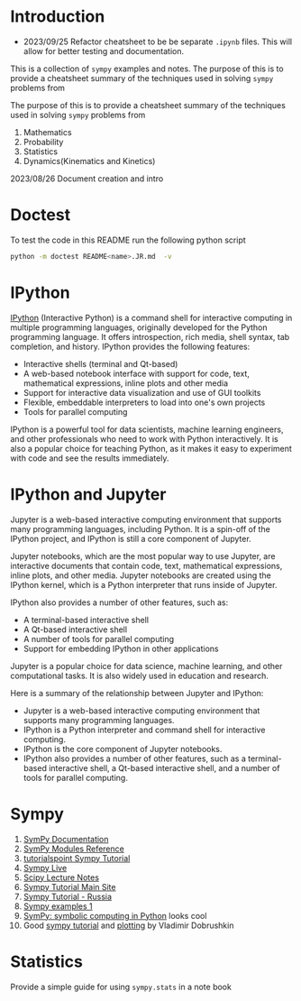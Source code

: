 # Introduction

* 2023/09/25 Refactor cheatsheet to be be separate `.ipynb` files. This will allow for better testing and documentation.

This is a collection of `sympy` examples and notes. The purpose of this is to provide a cheatsheet summary of the techniques used in solving `sympy` problems from

The purpose of this is to provide a cheatsheet summary of the techniques
used in solving `sympy` problems from
1. Mathematics
1. Probability
1. Statistics
1. Dynamics(Kinematics and Kinetics)

2023/08/26 Document creation and intro

# Doctest

To test the code in this README run the following python script

```bash
python -m doctest README<name>.JR.md  -v
```

# IPython

[IPython][] (Interactive Python) is a command shell for interactive 
computing in multiple programming languages, originally developed 
for the Python programming language. It offers introspection, 
rich media, shell syntax, tab completion, and history. 
IPython provides the following features:

* Interactive shells (terminal and Qt-based)
* A web-based notebook interface with support for code, text, mathematical expressions, inline plots and other media
* Support for interactive data visualization and use of GUI toolkits
* Flexible, embeddable interpreters to load into one's own projects
* Tools for parallel computing

IPython is a powerful tool for data scientists, machine learning engineers, 
and other professionals who need to work with Python interactively. 
It is also a popular choice for teaching Python, as it makes it easy to experiment with code and see the results immediately.

[IPython]: https://en.wikipedia.org/wiki/IPython

# IPython and Jupyter

Jupyter is a web-based interactive computing environment that supports 
many programming languages, including Python. It is a spin-off of the 
IPython project, and IPython is still a core component of Jupyter.

Jupyter notebooks, which are the most popular way to use Jupyter, 
are interactive documents that contain code, text, 
mathematical expressions, inline plots, and other media. 
Jupyter notebooks are created using the IPython kernel, which is a Python interpreter that runs inside of Jupyter.

IPython also provides a number of other features, such as:

* A terminal-based interactive shell
* A Qt-based interactive shell
* A number of tools for parallel computing
* Support for embedding IPython in other applications

Jupyter is a popular choice for data science, machine learning, and other computational tasks. It is also widely used in education and research.

Here is a summary of the relationship between Jupyter and IPython:

* Jupyter is a web-based interactive computing environment that supports many programming languages.
* IPython is a Python interpreter and command shell for interactive computing.
* IPython is the core component of Jupyter notebooks.
* IPython also provides a number of other features, such as a terminal-based interactive shell, a Qt-based interactive shell, and a number of tools for parallel computing.

# Sympy

1. [SymPy Documentation][]
1. [SymPy Modules Reference][]
1. [tutorialspoint Sympy Tutorial][]
1. [Sympy Live][]
1. [Scipy Lecture Notes][]
1. [Sympy Tutorial Main Site][]
1. [Sympy Tutorial - Russia][]
1. [Sympy examples 1][]
1. [SymPy: symbolic computing in Python](https://peerj.com/articles/cs-103/) looks cool
1. Good [sympy tutorial](http://www.cfm.brown.edu/people/dobrush/am33/SymPy/index.html) and [plotting](http://www.cfm.brown.edu/people/dobrush/am33/SymPy/part1.html) by Vladimir Dobrushkin


[tutorialspoint Sympy Tutorial]:https://www.tutorialspoint.com/sympy/index.htm

[SymPy Documentation]: http://docs.sympy.org/latest/index.html#welcome-to-sympy-s-documentation

[SymPy Modules Reference]: http://docs.sympy.org/latest/modules/index.html#sympy-modules-reference

[Sympy Live]: http://live.sympy.org/

[Scipy Lecture Notes]: http://www.scipy-lectures.org/

[Sympy Tutorial Main Site]: http://docs.sympy.org/latest/tutorial/index.html#sympy-tutorial

[Sympy Tutorial - Russia]: http://www.inp.nsk.su/~grozin/python/sympy.html

[Sympy examples 1]: https://github.com/sbu-python-class/python-science/blob/master/lectures/06-sympy/sympy-examples.ipynb




# Statistics

Provide a simple guide for using `sympy.stats` in a note book